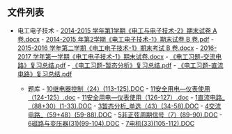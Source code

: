 

## 文件列表

  - 电工电子技术
        - [2014-2015 学年第1学期《电工与电子技术-2》期末试卷 A 卷.docx](https://github.com/bjut-swift/BJUT-Helper/raw/master/./%E7%94%B5%E5%B7%A5%E7%94%B5%E5%AD%90%E6%8A%80%E6%9C%AF/2014-2015%20%E5%AD%A6%E5%B9%B4%E7%AC%AC1%E5%AD%A6%E6%9C%9F%E3%80%8A%E7%94%B5%E5%B7%A5%E4%B8%8E%E7%94%B5%E5%AD%90%E6%8A%80%E6%9C%AF-2%E3%80%8B%E6%9C%9F%E6%9C%AB%E8%AF%95%E5%8D%B7%20A%20%E5%8D%B7.docx)
        - [2014-2015 年第2学期《电工电子技术-1》期末试卷 B 卷.pdf](https://github.com/bjut-swift/BJUT-Helper/raw/master/./%E7%94%B5%E5%B7%A5%E7%94%B5%E5%AD%90%E6%8A%80%E6%9C%AF/2014-2015%20%E5%B9%B4%E7%AC%AC2%E5%AD%A6%E6%9C%9F%E3%80%8A%E7%94%B5%E5%B7%A5%E7%94%B5%E5%AD%90%E6%8A%80%E6%9C%AF-1%E3%80%8B%E6%9C%9F%E6%9C%AB%E8%AF%95%E5%8D%B7%20B%20%E5%8D%B7.pdf)
        - [2015-2016 学年第二学期《电工电子技术-1》期末考试 B 卷.docx](https://github.com/bjut-swift/BJUT-Helper/raw/master/./%E7%94%B5%E5%B7%A5%E7%94%B5%E5%AD%90%E6%8A%80%E6%9C%AF/2015-2016%20%E5%AD%A6%E5%B9%B4%E7%AC%AC%E4%BA%8C%E5%AD%A6%E6%9C%9F%E3%80%8A%E7%94%B5%E5%B7%A5%E7%94%B5%E5%AD%90%E6%8A%80%E6%9C%AF-1%E3%80%8B%E6%9C%9F%E6%9C%AB%E8%80%83%E8%AF%95%20B%20%E5%8D%B7.docx)
        - [2016-2017 学年第一学期《电工电子技术-1》期末试卷.docx](https://github.com/bjut-swift/BJUT-Helper/raw/master/./%E7%94%B5%E5%B7%A5%E7%94%B5%E5%AD%90%E6%8A%80%E6%9C%AF/2016-2017%20%E5%AD%A6%E5%B9%B4%E7%AC%AC%E4%B8%80%E5%AD%A6%E6%9C%9F%E3%80%8A%E7%94%B5%E5%B7%A5%E7%94%B5%E5%AD%90%E6%8A%80%E6%9C%AF-1%E3%80%8B%E6%9C%9F%E6%9C%AB%E8%AF%95%E5%8D%B7.docx)
        - [《电工习题-交流电路》复习总结.pdf](https://github.com/bjut-swift/BJUT-Helper/raw/master/./%E7%94%B5%E5%B7%A5%E7%94%B5%E5%AD%90%E6%8A%80%E6%9C%AF/%E3%80%8A%E7%94%B5%E5%B7%A5%E4%B9%A0%E9%A2%98-%E4%BA%A4%E6%B5%81%E7%94%B5%E8%B7%AF%E3%80%8B%E5%A4%8D%E4%B9%A0%E6%80%BB%E7%BB%93.pdf)
        - [《电工习题-暂态分析》复习总结.pdf](https://github.com/bjut-swift/BJUT-Helper/raw/master/./%E7%94%B5%E5%B7%A5%E7%94%B5%E5%AD%90%E6%8A%80%E6%9C%AF/%E3%80%8A%E7%94%B5%E5%B7%A5%E4%B9%A0%E9%A2%98-%E6%9A%82%E6%80%81%E5%88%86%E6%9E%90%E3%80%8B%E5%A4%8D%E4%B9%A0%E6%80%BB%E7%BB%93.pdf)
        - [《电工习题-直流电路》复习总结.pdf](https://github.com/bjut-swift/BJUT-Helper/raw/master/./%E7%94%B5%E5%B7%A5%E7%94%B5%E5%AD%90%E6%8A%80%E6%9C%AF/%E3%80%8A%E7%94%B5%E5%B7%A5%E4%B9%A0%E9%A2%98-%E7%9B%B4%E6%B5%81%E7%94%B5%E8%B7%AF%E3%80%8B%E5%A4%8D%E4%B9%A0%E6%80%BB%E7%BB%93.pdf)

    - 题库
            - [10继电器控制（24）(113-125).DOC](https://github.com/bjut-swift/BJUT-Helper/raw/master/./%E7%94%B5%E5%B7%A5%E7%94%B5%E5%AD%90%E6%8A%80%E6%9C%AF/%E9%A2%98%E5%BA%93/10%E7%BB%A7%E7%94%B5%E5%99%A8%E6%8E%A7%E5%88%B6%EF%BC%8824%EF%BC%89%28113-125%29.DOC)
            - [11安全用电—仪表使用（124-125）.doc](https://github.com/bjut-swift/BJUT-Helper/raw/master/./%E7%94%B5%E5%B7%A5%E7%94%B5%E5%AD%90%E6%8A%80%E6%9C%AF/%E9%A2%98%E5%BA%93/11%E5%AE%89%E5%85%A8%E7%94%A8%E7%94%B5%E2%80%94%E4%BB%AA%E8%A1%A8%E4%BD%BF%E7%94%A8%EF%BC%88124-125%EF%BC%89.doc)
            - [11安全用电—仪表使用（126-127）.doc](https://github.com/bjut-swift/BJUT-Helper/raw/master/./%E7%94%B5%E5%B7%A5%E7%94%B5%E5%AD%90%E6%8A%80%E6%9C%AF/%E9%A2%98%E5%BA%93/11%E5%AE%89%E5%85%A8%E7%94%A8%E7%94%B5%E2%80%94%E4%BB%AA%E8%A1%A8%E4%BD%BF%E7%94%A8%EF%BC%88126-127%EF%BC%89.doc)
            - [1直流电路_（88+30）(1-33).DOC](https://github.com/bjut-swift/BJUT-Helper/raw/master/./%E7%94%B5%E5%B7%A5%E7%94%B5%E5%AD%90%E6%8A%80%E6%9C%AF/%E9%A2%98%E5%BA%93/1%E7%9B%B4%E6%B5%81%E7%94%B5%E8%B7%AF_%EF%BC%8888%2B30%EF%BC%89%281-33%29.DOC)
            - [3暂态分析_单选（43）(34-58).DOC](https://github.com/bjut-swift/BJUT-Helper/raw/master/./%E7%94%B5%E5%B7%A5%E7%94%B5%E5%AD%90%E6%8A%80%E6%9C%AF/%E9%A2%98%E5%BA%93/3%E6%9A%82%E6%80%81%E5%88%86%E6%9E%90_%E5%8D%95%E9%80%89%EF%BC%8843%EF%BC%89%2834-58%29.DOC)
            - [4交流电路_（59+48）(59-88).DOC](https://github.com/bjut-swift/BJUT-Helper/raw/master/./%E7%94%B5%E5%B7%A5%E7%94%B5%E5%AD%90%E6%8A%80%E6%9C%AF/%E9%A2%98%E5%BA%93/4%E4%BA%A4%E6%B5%81%E7%94%B5%E8%B7%AF_%EF%BC%8859%2B48%EF%BC%89%2859-88%29.DOC)
            - [5非正弦周期信号（7）(89-90).DOC](https://github.com/bjut-swift/BJUT-Helper/raw/master/./%E7%94%B5%E5%B7%A5%E7%94%B5%E5%AD%90%E6%8A%80%E6%9C%AF/%E9%A2%98%E5%BA%93/5%E9%9D%9E%E6%AD%A3%E5%BC%A6%E5%91%A8%E6%9C%9F%E4%BF%A1%E5%8F%B7%EF%BC%887%EF%BC%89%2889-90%29.DOC)
            - [6磁路与变压器(31)(99-104).DOC](https://github.com/bjut-swift/BJUT-Helper/raw/master/./%E7%94%B5%E5%B7%A5%E7%94%B5%E5%AD%90%E6%8A%80%E6%9C%AF/%E9%A2%98%E5%BA%93/6%E7%A3%81%E8%B7%AF%E4%B8%8E%E5%8F%98%E5%8E%8B%E5%99%A8%2831%29%2899-104%29.DOC)
            - [7电机(33)(105-112).DOC](https://github.com/bjut-swift/BJUT-Helper/raw/master/./%E7%94%B5%E5%B7%A5%E7%94%B5%E5%AD%90%E6%8A%80%E6%9C%AF/%E9%A2%98%E5%BA%93/7%E7%94%B5%E6%9C%BA%2833%29%28105-112%29.DOC)
